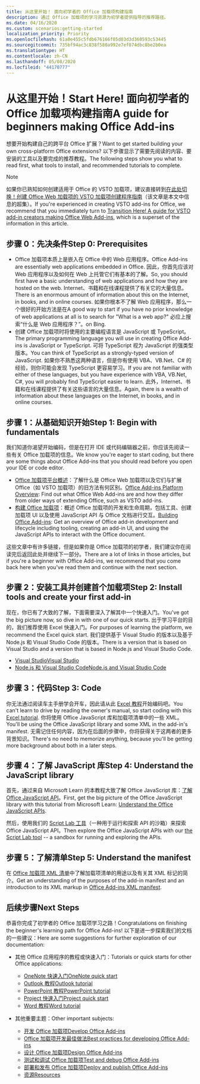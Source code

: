```yaml
---
title: 从这里开始！ 面向初学者的 Office 加载项构建指南
description: 通过 Office 加载项的学习资源为初学者提供指导的推荐路径。
ms.date: 04/16/2020
ms.custom: scenarios:getting-started
localization_priority: Priority
ms.openlocfilehash: 61a8e455c5fdb676166f05d03d3d360593c53445
ms.sourcegitcommit: 735bf94ac3c838f580a992e7ef074dbc8be2b0ea
ms.translationtype: HT
ms.contentlocale: zh-CN
ms.lasthandoff: 05/08/2020
ms.locfileid: "44170777"
---
```

# <a name="start-here-a-guide-for-beginners-making-office-add-ins"></a><span data-ttu-id="dc49d-104">从这里开始！</span><span class="sxs-lookup"><span data-stu-id="dc49d-104">Start Here!</span></span> <span data-ttu-id="dc49d-105">面向初学者的 Office 加载项构建指南</span><span class="sxs-lookup"><span data-stu-id="dc49d-105">A guide for beginners making Office Add-ins</span></span>

<span data-ttu-id="dc49d-106">想要开始构建自己的跨平台 Office 扩展？</span><span class="sxs-lookup"><span data-stu-id="dc49d-106">Want to get started building your own cross-platform Office extensions?</span></span> <span data-ttu-id="dc49d-107">以下步骤显示了需要先阅读的内容、要安装的工具以及要完成的推荐教程。</span><span class="sxs-lookup"><span data-stu-id="dc49d-107">The following steps show you what to read first, what tools to install, and recommended tutorials to complete.</span></span>

> [!NOTE]
> <span data-ttu-id="dc49d-108">如果你已熟知如何创建适用于 Office 的 VSTO 加载项，建议直接转到[在此处切换！创建 Office Web 加载项的 VSTO 加载项创建程序指南](learning-path-transition.md)（该文章是本文中信息的超集）。</span><span class="sxs-lookup"><span data-stu-id="dc49d-108">If you're experienced in creating VSTO add-ins for Office, we recommend that you immediately turn to [Transition Here! A guide for VSTO add-in creators making Office Web Add-ins](learning-path-transition.md), which is a superset of the information in this article.</span></span>

## <a name="step-0-prerequisites"></a><span data-ttu-id="dc49d-109">步骤 0：先决条件</span><span class="sxs-lookup"><span data-stu-id="dc49d-109">Step 0: Prerequisites</span></span>

- <span data-ttu-id="dc49d-110">Office 加载项本质上是嵌入在 Office 中的 Web 应用程序。</span><span class="sxs-lookup"><span data-stu-id="dc49d-110">Office Add-ins are essentially web applications embedded in Office.</span></span> <span data-ttu-id="dc49d-111">因此，你首先应该对 Web 应用程序以及如何在 Web 上托管它们有基本的了解。</span><span class="sxs-lookup"><span data-stu-id="dc49d-111">So, you should first have a basic understanding of web applications and how they are hosted on the web.</span></span> <span data-ttu-id="dc49d-112">Internet、书籍和在线课程提供了有关它的大量信息。</span><span class="sxs-lookup"><span data-stu-id="dc49d-112">There is an enormous amount of information about this on the Internet, in books, and in online courses.</span></span> <span data-ttu-id="dc49d-113">如果你根本不了解 Web 应用程序，那么一个很好的开始方法是在</span><span class="sxs-lookup"><span data-stu-id="dc49d-113">A good way to start if you have no prior knowledge of web applications at all is to search for "What is a web app?"</span></span> <span data-ttu-id="dc49d-114">必应上搜索“什么是 Web 应用程序？”。</span><span class="sxs-lookup"><span data-stu-id="dc49d-114">on Bing.</span></span>
- <span data-ttu-id="dc49d-115">创建 Office 加载项时将使用的主要编程语言是 JavaScript 或 TypeScript。</span><span class="sxs-lookup"><span data-stu-id="dc49d-115">The primary programming language you will use in creating Office Add-ins is JavaScript or TypeScript.</span></span> <span data-ttu-id="dc49d-116">可将 TypeScript 视为 JavaScript 的强类型版本。</span><span class="sxs-lookup"><span data-stu-id="dc49d-116">You can think of TypeScript as a strongly-typed version of JavaScript.</span></span> <span data-ttu-id="dc49d-117">如果你不熟悉这两种语言，但是你有使用 VBA、VB.Net、C# 的经验，则你可能会发现 TypeScript 更容易学习。</span><span class="sxs-lookup"><span data-stu-id="dc49d-117">If you are not familiar with either of these languages, but you have experience with VBA, VB.Net, C#, you will probably find TypeScript easier to learn.</span></span> <span data-ttu-id="dc49d-118">此外，Internet、书籍和在线课程提供了有关这些语言的大量信息。</span><span class="sxs-lookup"><span data-stu-id="dc49d-118">Again, there is a wealth of information about these languages on the Internet, in books, and in online courses.</span></span>

## <a name="step-1-begin-with-fundamentals"></a><span data-ttu-id="dc49d-119">步骤 1：从基础知识开始</span><span class="sxs-lookup"><span data-stu-id="dc49d-119">Step 1: Begin with fundamentals</span></span>

<span data-ttu-id="dc49d-120">我们知道你渴望开始编码，但是在打开 IDE 或代码编辑器之前，你应该先阅读一些有关 Office 加载项的信息。</span><span class="sxs-lookup"><span data-stu-id="dc49d-120">We know you're eager to start coding, but there are some things about Office Add-ins that you should read before you open your IDE or code editor.</span></span>

- <span data-ttu-id="dc49d-121">[Office 加载项平台概述](office-add-ins.md)：了解什么是 Office Web 加载项以及它们与扩展 Office（如 VSTO 加载项）的旧方法有何区别。</span><span class="sxs-lookup"><span data-stu-id="dc49d-121">[Office Add-ins Platform Overview](office-add-ins.md): Find out what Office Web Add-ins are and how they differ from older ways of extending Office, such as VSTO add-ins.</span></span>
- <span data-ttu-id="dc49d-122">[构建 Office 加载项](office-add-ins-fundamentals.md)：概述 Office 加载项的开发和生命周期，包括工具、创建加载项 UI 以及使用 JavaScript API 与 Office 文档进行交互。</span><span class="sxs-lookup"><span data-stu-id="dc49d-122">[Building Office Add-ins](office-add-ins-fundamentals.md): Get an overview of Office add-in development and lifecycle including tooling, creating an add-in UI, and using the JavaScript APIs to interact with the Office document.</span></span>

<span data-ttu-id="dc49d-123">这些文章中有许多链接，但是如果你是 Office 加载项的初学者，我们建议你在阅读完后返回此处并继续下一部分。</span><span class="sxs-lookup"><span data-stu-id="dc49d-123">There are a lot of links in those articles, but if you're a beginner with Office Add-ins, we recommend that you come back here when you've read them and continue with the next section.</span></span>

## <a name="step-2-install-tools-and-create-your-first-add-in"></a><span data-ttu-id="dc49d-124">步骤 2：安装工具并创建首个加载项</span><span class="sxs-lookup"><span data-stu-id="dc49d-124">Step 2: Install tools and create your first add-in</span></span>

<span data-ttu-id="dc49d-125">现在，你已有了大致的了解，下面需要深入了解其中一个快速入门。</span><span class="sxs-lookup"><span data-stu-id="dc49d-125">You've got the big picture now, so dive in with one of our quick starts.</span></span> <span data-ttu-id="dc49d-126">出于学习平台的目的，我们推荐使用 Excel 快速入门。</span><span class="sxs-lookup"><span data-stu-id="dc49d-126">For purposes of learning the platform, we recommend the Excel quick start.</span></span> <span data-ttu-id="dc49d-127">我们提供基于 Visual Studio 的版本以及基于 Node.js 和 Visual Studio Code 的版本。</span><span class="sxs-lookup"><span data-stu-id="dc49d-127">There is a version that is based on Visual Studio and a version that is based in Node.js and Visual Studio Code.</span></span>

- [<span data-ttu-id="dc49d-128">Visual Studio</span><span class="sxs-lookup"><span data-stu-id="dc49d-128">Visual Studio</span></span>](../quickstarts/excel-quickstart-jquery.md?tabs=visualstudio)
- [<span data-ttu-id="dc49d-129">Node.js 和 Visual Studio Code</span><span class="sxs-lookup"><span data-stu-id="dc49d-129">Node.js and Visual Studio Code</span></span>](../quickstarts/excel-quickstart-jquery.md?tabs=yeomangenerator)

## <a name="step-3-code"></a><span data-ttu-id="dc49d-130">步骤 3：代码</span><span class="sxs-lookup"><span data-stu-id="dc49d-130">Step 3: Code</span></span>

<span data-ttu-id="dc49d-131">你无法通过阅读车主手册学会开车，因此请从此 [Excel 教程](../tutorials/excel-tutorial.md)开始编码吧。</span><span class="sxs-lookup"><span data-stu-id="dc49d-131">You can't learn to drive by reading the owner's manual, so start coding with this [Excel tutorial](../tutorials/excel-tutorial.md).</span></span> <span data-ttu-id="dc49d-132">你将使用 Office JavaScript 库和加载项清单中的一些 XML。</span><span class="sxs-lookup"><span data-stu-id="dc49d-132">You'll be using the Office JavaScript library and some XML in the add-in's manifest.</span></span> <span data-ttu-id="dc49d-133">无需记住任何内容，因为在后面的步骤中，你将获得关于这两者的更多背景知识。</span><span class="sxs-lookup"><span data-stu-id="dc49d-133">There's no need to memorize anything, because you'll be getting more background about both in a later steps.</span></span>

## <a name="step-4-understand-the-javascript-library"></a><span data-ttu-id="dc49d-134">步骤 4：了解 JavaScript 库</span><span class="sxs-lookup"><span data-stu-id="dc49d-134">Step 4: Understand the JavaScript library</span></span>

<span data-ttu-id="dc49d-135">首先，通过来自 Microsoft Learn 的本教程大致了解 Office JavaScript 库：[了解 Office JavaScript API](https://docs.microsoft.com/learn/modules/understand-office-javascript-apis/index)。</span><span class="sxs-lookup"><span data-stu-id="dc49d-135">First, get the big picture of the Office JavaScript library with this tutorial from Microsoft Learn: [Understand the Office JavaScript APIs](https://docs.microsoft.com/learn/modules/understand-office-javascript-apis/index).</span></span>

<span data-ttu-id="dc49d-136">然后，使用我们的 [Script Lab 工具](explore-with-script-lab.md)（一种用于运行和探索 API 的沙箱）来探索 Office JavaScript API。</span><span class="sxs-lookup"><span data-stu-id="dc49d-136">Then explore the Office JavaScript APIs with our [the Script Lab tool](explore-with-script-lab.md) -- a sandbox for running and exploring the APIs.</span></span>

## <a name="step-5-understand-the-manifest"></a><span data-ttu-id="dc49d-137">步骤 5：了解清单</span><span class="sxs-lookup"><span data-stu-id="dc49d-137">Step 5: Understand the manifest</span></span>

<span data-ttu-id="dc49d-138">在 [Office 加载项 XML 清单](../develop/add-in-manifests.md)中了解加载项清单的用途以及有关其 XML 标记的简介。</span><span class="sxs-lookup"><span data-stu-id="dc49d-138">Get an understanding of the purposes of the add-in manifest and an introduction to its XML markup in [Office Add-ins XML manifest](../develop/add-in-manifests.md).</span></span>

## <a name="next-steps"></a><span data-ttu-id="dc49d-139">后续步骤</span><span class="sxs-lookup"><span data-stu-id="dc49d-139">Next Steps</span></span>

<span data-ttu-id="dc49d-140">恭喜你完成了初学者的 Office 加载项学习之路！</span><span class="sxs-lookup"><span data-stu-id="dc49d-140">Congratulations on finishing the beginner's learning path for Office Add-ins!</span></span> <span data-ttu-id="dc49d-141">以下是进一步探索我们的文档的一些建议：</span><span class="sxs-lookup"><span data-stu-id="dc49d-141">Here are some suggestions for further exploration of our documentation:</span></span>

- <span data-ttu-id="dc49d-142">其他 Office 应用程序的教程或快速入门：</span><span class="sxs-lookup"><span data-stu-id="dc49d-142">Tutorials or quick starts for other Office applications:</span></span>

  - [<span data-ttu-id="dc49d-143">OneNote 快速入门</span><span class="sxs-lookup"><span data-stu-id="dc49d-143">OneNote quick start</span></span>](../quickstarts/onenote-quickstart.md)
  - [<span data-ttu-id="dc49d-144">Outlook 教程</span><span class="sxs-lookup"><span data-stu-id="dc49d-144">Outlook tutorial</span></span>](/outlook/add-ins/addin-tutorial)
  - [<span data-ttu-id="dc49d-145">PowerPoint 教程</span><span class="sxs-lookup"><span data-stu-id="dc49d-145">PowerPoint tutorial</span></span>](../tutorials/powerpoint-tutorial.md)
  - [<span data-ttu-id="dc49d-146">Project 快速入门</span><span class="sxs-lookup"><span data-stu-id="dc49d-146">Project quick start</span></span>](../quickstarts/project-quickstart.md)
  - [<span data-ttu-id="dc49d-147">Word 教程</span><span class="sxs-lookup"><span data-stu-id="dc49d-147">Word tutorial</span></span>](../tutorials/word-tutorial.md)

- <span data-ttu-id="dc49d-148">其他重要主题：</span><span class="sxs-lookup"><span data-stu-id="dc49d-148">Other important subjects:</span></span>

  - [<span data-ttu-id="dc49d-149">开发 Office 加载项</span><span class="sxs-lookup"><span data-stu-id="dc49d-149">Develop Office Add-ins</span></span>](../develop/develop-overview.md)
  - [<span data-ttu-id="dc49d-150">Office 加载项开发最佳做法</span><span class="sxs-lookup"><span data-stu-id="dc49d-150">Best practices for developing Office Add-ins</span></span>](../concepts/add-in-development-best-practices.md)
  - [<span data-ttu-id="dc49d-151">设计 Office 加载项</span><span class="sxs-lookup"><span data-stu-id="dc49d-151">Design Office Add-ins</span></span>](../design/add-in-design.md)
  - [<span data-ttu-id="dc49d-152">测试和调试 Office 加载项</span><span class="sxs-lookup"><span data-stu-id="dc49d-152">Test and debug Office Add-ins</span></span>](../testing/test-debug-office-add-ins.md)
  - [<span data-ttu-id="dc49d-153">部署和发布 Office 加载项</span><span class="sxs-lookup"><span data-stu-id="dc49d-153">Deploy and publish Office Add-ins</span></span>](../publish/publish.md)
  - [<span data-ttu-id="dc49d-154">资源</span><span class="sxs-lookup"><span data-stu-id="dc49d-154">Resources</span></span>](../resources/resources-links-help.md)
